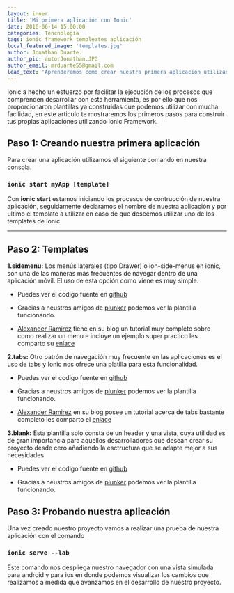 ```yaml
---
layout: inner
title: 'Mi primera aplicación con Ionic'
date: 2016-06-14 15:00:00
categories: Tencnología
tags: ionic framework templeates aplicación
local_featured_image: 'templates.jpg'
author: Jonathan Duarte.
author_pic: autorJonathan.JPG
author_email: mrduarte55@gmail.com
lead_text: 'Aprenderemos como crear nuestra primera aplicación utilizando los templeates que Ionic tiene disponibles para nosotros'
---
```


Ionic a hecho un esfuerzo por facilitar la ejecución  de los procesos que comprenden desarrollar con esta herramienta, es por ello que nos proporcionaron plantillas ya construidas que podemos utilizar con mucha facilidad, en este articulo te mostraremos los primeros pasos para construir tus propias aplicaciones utilizando Ionic Framework.

## Paso 1: Creando nuestra primera aplicación
Para crear una aplicación utilizamos el siguiente comando en nuestra consola.

### `ionic start myApp [template]` ###

Con **ionic start** estamos iniciando los procesos de contrucción de nuestra aplicación, seguidamente declaramos el nombre de nuestra aplicación y por ultimo el template a utilizar en caso de que deseemos utilizar uno de los templates de Ionic.

---

## Paso 2: Templates

**1.sidemenu:** Los menús laterales (tipo Drawer) o ion-side-menus en ionic, son una de las maneras más frecuentes de navegar dentro de una aplicación móvil. El uso de esta opción como viene es muy simple.

- Puedes ver el codigo fuente en [github][2]

- Gracias a neustros amigos de [plunker][3] podemos ver la plantilla funcionando.

- [Alexander Ramirez][8] tiene en su blog un tutorial muy completo sobre como realizar un menu e incluye un ejemplo super practico les comparto su [enlace][4]

**2.tabs:** Otro patrón de navegación muy frecuente en las aplicaciones es el uso de tabs y Ionic nos ofrece una platilla para esta funcionalidad.

- Puedes ver el codigo fuente en [github][5]

- Gracias a neustros amigos de [plunker][6] podemos ver la plantilla funcionando.

- [Alexander Ramirez][8] en su blog posee un tutorial acerca de tabs bastante completo les comparto el [enlace][7]         

**3.blank:** Esta plantilla solo consta de un header y una vista, cuya utilidad es de gran importancia para aquellos desarrolladores que desean crear su proyecto desde cero añadiendo la esctructura que se adapte mejor a sus necesidades

- Puedes ver el codigo fuente en [github][9]

- Gracias a neustros amigos de [plunker][10] podemos ver la plantilla funcionando.

## Paso 3: Probando nuestra aplicación
Una vez creado nuestro proyecto vamos a realizar una prueba de nuestra aplicación con el comando

### `ionic serve --lab` ###

Este comando nos despliega nuestro navegador con una vista simulada para android y para ios en donde podemos visualizar los cambios que realizamos a medida que avanzamos en el desarrollo de nuestro proyecto.


[2]:https://github.com/driftyco/ionic-starter-sidemenu
[3]:http://plnkr.co/edit/0RXSDB?p=preview
[4]:http://alexanderramirez.me/desarrollo/ionic/angularjs/sidemenu.html
[5]:https://github.com/driftyco/ionic-starter-tabs
[6]:http://plnkr.co/edit/qYMCrt?p=preview
[7]:http://alexanderramirez.me/desarrollo/ionic/angularjs/tabs.html
[8]:http://alexanderramirez.me/
[9]:https://github.com/driftyco/ionic-starter-blank
[10]:http://plnkr.co/edit/tpl:IUU30p?p=preview
